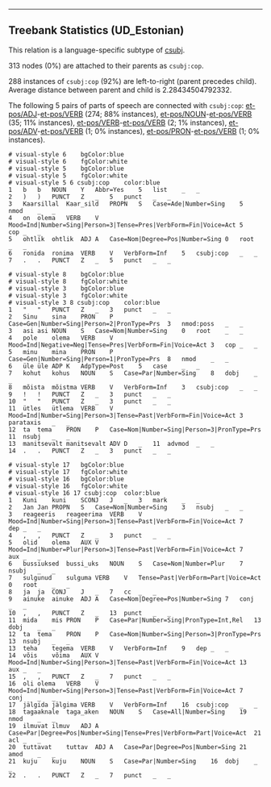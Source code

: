 

--------------------------------------------------------------------------------

## Treebank Statistics (UD_Estonian)

This relation is a language-specific subtype of [csubj]().

313 nodes (0%) are attached to their parents as `csubj:cop`.

288 instances of `csubj:cop` (92%) are left-to-right (parent precedes child).
Average distance between parent and child is 2.28434504792332.

The following 5 pairs of parts of speech are connected with `csubj:cop`: [et-pos/ADJ]()-[et-pos/VERB]() (274; 88% instances), [et-pos/NOUN]()-[et-pos/VERB]() (35; 11% instances), [et-pos/VERB]()-[et-pos/VERB]() (2; 1% instances), [et-pos/ADV]()-[et-pos/VERB]() (1; 0% instances), [et-pos/PRON]()-[et-pos/VERB]() (1; 0% instances).


~~~ conllu
# visual-style 6	bgColor:blue
# visual-style 6	fgColor:white
# visual-style 5	bgColor:blue
# visual-style 5	fgColor:white
# visual-style 5 6 csubj:cop	color:blue
1	b	b	NOUN	Y	Abbr=Yes	5	list	_	_
2	)	)	PUNCT	Z	_	5	punct	_	_
3	Kaarsillal	Kaar_sild	PROPN	S	Case=Ade|Number=Sing	5	nmod	_	_
4	on	olema	VERB	V	Mood=Ind|Number=Sing|Person=3|Tense=Pres|VerbForm=Fin|Voice=Act	5	cop	_	_
5	ohtlik	ohtlik	ADJ	A	Case=Nom|Degree=Pos|Number=Sing	0	root	_	_
6	ronida	ronima	VERB	V	VerbForm=Inf	5	csubj:cop	_	_
7	.	.	PUNCT	Z	_	5	punct	_	_

~~~


~~~ conllu
# visual-style 8	bgColor:blue
# visual-style 8	fgColor:white
# visual-style 3	bgColor:blue
# visual-style 3	fgColor:white
# visual-style 3 8 csubj:cop	color:blue
1	"	"	PUNCT	Z	_	3	punct	_	_
2	Sinu	sina	PRON	P	Case=Gen|Number=Sing|Person=2|PronType=Prs	3	nmod:poss	_	_
3	asi	asi	NOUN	S	Case=Nom|Number=Sing	0	root	_	_
4	pole	olema	VERB	V	Mood=Ind|Negative=Neg|Tense=Pres|VerbForm=Fin|Voice=Act	3	cop	_	_
5	minu	mina	PRON	P	Case=Gen|Number=Sing|Person=1|PronType=Prs	8	nmod	_	_
6	üle	üle	ADP	K	AdpType=Post	5	case	_	_
7	kohut	kohus	NOUN	S	Case=Par|Number=Sing	8	dobj	_	_
8	mõista	mõistma	VERB	V	VerbForm=Inf	3	csubj:cop	_	_
9	!	!	PUNCT	Z	_	3	punct	_	_
10	"	"	PUNCT	Z	_	3	punct	_	_
11	ütles	ütlema	VERB	V	Mood=Ind|Number=Sing|Person=3|Tense=Past|VerbForm=Fin|Voice=Act	3	parataxis	_	_
12	ta	tema	PRON	P	Case=Nom|Number=Sing|Person=3|PronType=Prs	11	nsubj	_	_
13	manitsevalt	manitsevalt	ADV	D	_	11	advmod	_	_
14	.	.	PUNCT	Z	_	3	punct	_	_

~~~


~~~ conllu
# visual-style 17	bgColor:blue
# visual-style 17	fgColor:white
# visual-style 16	bgColor:blue
# visual-style 16	fgColor:white
# visual-style 16 17 csubj:cop	color:blue
1	Kuni	kuni	SCONJ	J	_	3	mark	_	_
2	Jan	Jan	PROPN	S	Case=Nom|Number=Sing	3	nsubj	_	_
3	reageeris	reageerima	VERB	V	Mood=Ind|Number=Sing|Person=3|Tense=Past|VerbForm=Fin|Voice=Act	7	dep	_	_
4	,	,	PUNCT	Z	_	3	punct	_	_
5	olid	olema	AUX	V	Mood=Ind|Number=Plur|Person=3|Tense=Past|VerbForm=Fin|Voice=Act	7	aux	_	_
6	bussiuksed	bussi_uks	NOUN	S	Case=Nom|Number=Plur	7	nsubj	_	_
7	sulgunud	sulguma	VERB	V	Tense=Past|VerbForm=Part|Voice=Act	0	root	_	_
8	ja	ja	CONJ	J	_	7	cc	_	_
9	ainuke	ainuke	ADJ	A	Case=Nom|Degree=Pos|Number=Sing	7	conj	_	_
10	,	,	PUNCT	Z	_	13	punct	_	_
11	mida	mis	PRON	P	Case=Par|Number=Sing|PronType=Int,Rel	13	dobj	_	_
12	ta	tema	PRON	P	Case=Nom|Number=Sing|Person=3|PronType=Prs	13	nsubj	_	_
13	teha	tegema	VERB	V	VerbForm=Inf	9	dep	_	_
14	võis	võima	AUX	V	Mood=Ind|Number=Sing|Person=3|Tense=Past|VerbForm=Fin|Voice=Act	13	aux	_	_
15	,	,	PUNCT	Z	_	7	punct	_	_
16	oli	olema	VERB	V	Mood=Ind|Number=Sing|Person=3|Tense=Past|VerbForm=Fin|Voice=Act	7	conj	_	_
17	jälgida	jälgima	VERB	V	VerbForm=Inf	16	csubj:cop	_	_
18	tagaaknale	taga_aken	NOUN	S	Case=All|Number=Sing	19	nmod	_	_
19	ilmuvat	ilmuv	ADJ	A	Case=Par|Degree=Pos|Number=Sing|Tense=Pres|VerbForm=Part|Voice=Act	21	acl	_	_
20	tuttavat	tuttav	ADJ	A	Case=Par|Degree=Pos|Number=Sing	21	amod	_	_
21	kuju	kuju	NOUN	S	Case=Par|Number=Sing	16	dobj	_	_
22	.	.	PUNCT	Z	_	7	punct	_	_

~~~


